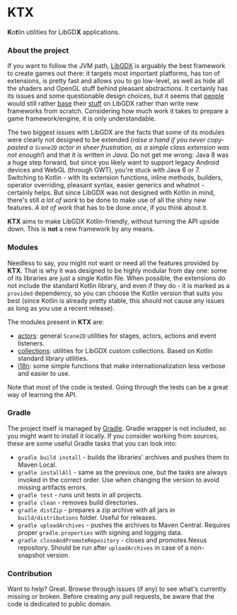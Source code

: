 # KTX

**K**o**t**lin utilities for LibGD**X** applications.

### About the project

If you want to follow the JVM path, [LibGDX](http://libgdx.badlogicgames.com/) is arguably the best framework to create
games out there: it targets most important platforms, has ton of extensions, is pretty fast and allows you to go low-level,
as well as hide all the shaders and OpenGL stuff behind pleasant abstractions. It certainly has its issues and some
questionable design choices, but it seems that [people](https://github.com/SquidPony/SquidLib) would still rather
[base](https://github.com/oakes/play-clj) their [stuff](https://mini2dx.org/) on LibGDX rather than write new frameworks
from scratch. Considering how much work it takes to prepare a game framework/engine, it is only understandable.

The two biggest issues with LibGDX are the facts that some of its modules were clearly not designed to be extended
(*raise a hand if you never copy-pasted a `Scene2D` actor in sheer frustration, as a simple class extension was not enough!*)
and that it is written in *Java*. Do not get me wrong: Java 8 was a huge step forward, but since you likely want to support
legacy Android devices and WebGL (through GWT), you're stuck with Java 6 or 7. Switching to Kotlin - with its extension
functions, inline methods, builders, operator overriding, pleasant syntax, easier generics and whatnot - certainly helps.
But since LibGDX was not designed with Kotlin in mind, there's still *a lot of work* to be done to make use of all the
shiny new features. *A lot of work* that has to be done *once*, if you think about it.

**KTX** aims to make LibGDX Kotlin-friendly, without turning the API upside down. This is **not** a new framework by any
means.

### Modules

Needless to say, you might not want or need all the features provided by **KTX**. That is why it was designed to be highly
modular from day one: some of its libraries are just a single Kotlin file. When possible, the extensions do not include
the standard Kotlin library, and even if they do - it is marked as a `provided` dependency, so you can choose the Kotlin
version that suits you best (since Kotlin is already pretty stable, this should not cause any issues as long as you use
a recent release).

The modules present in **KTX** are:

- [actors](actors): general `Scene2D` utilities for stages, actors, actions and event listeners.
- [collections](collections): utilities for LibGDX custom collections. Based on Kotlin standard library utilities.
- [i18n](i18n): some simple functions that make internationalization less verbose and easier to use.

Note that most of the code is tested. Going through the tests can be a great way of learning the API.

### Gradle

The project itself is managed by [Gradle](http://gradle.org/). Gradle wrapper is not included, so you might want to
install it locally. If you consider working from sources, these are some useful Gradle tasks that you can look into:

- `gradle build install` - builds the libraries' archives and pushes them to Maven Local.
- `gradle installAll` - same as the previous one, but the tasks are always invoked in the correct order. Use when
changing the version to avoid missing artifacts errors.
- `gradle test` - runs unit tests in all projects.
- `gradle clean` - removes build directories.
- `gradle distZip` - prepares a zip archive with all jars in `build/distributions` folder. Useful for releases.
- `gradle uploadArchives` - pushes the archives to Maven Central. Requires proper `gradle.properties` with signing and
logging data.
- `gradle closeAndPromoteRepository` - closes and promotes Nexus repository. Should be run after `uploadArchives` in
case of a non-snapshot version.

### Contribution

Want to help? Great. Browse through issues (if any) to see what's currently missing or broken. Before creating any pull
requests, be aware that the code is dedicated to public domain.
